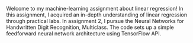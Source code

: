 Welcome to my machine-learning assignment about linear regression! 
In this assignment, I acquired an in-depth understanding of linear regression through practical labs.
In assignment 2, I pursue the Neural Networks for Handwritten Digit Recognition, Multiclass. The code sets up a simple feedforward neural network architecture using TensorFlow API.
